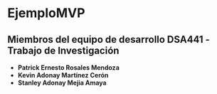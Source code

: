 # EjemploMVP

## Miembros del equipo de desarrollo DSA441 -Trabajo de Investigación

* **Patrick Ernesto Rosales Mendoza**
* **Kevin Adonay Martínez Cerón** 
* **Stanley Adonay Mejia Amaya** 
